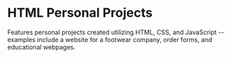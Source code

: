 # HTML Personal Projects
Features personal projects created utilizing HTML, CSS, and JavaScript -- examples include a website for a footwear company, order forms, and educational webpages.
